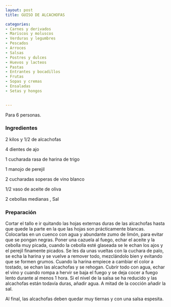 ```yaml
---
layout: post
title: GUISO DE ALCACHOFAS

categories:
- Carnes y derivados
- Mariscos y moluscos
- Verduras y legumbres
- Pescados
- Arroces
- Salsas
- Postres y dulces
- Huevos y lacteos
- Pastas
- Entrantes y bocadillos
- Frutas
- Sopas y cremas
- Ensaladas
- Setas y hongos
 

---
```


Para 6 personas.

<h3>Ingredientes</h3>

2 kilos y 1/2 de alcachofas

4 dientes de ajo

1 cucharada rasa de harina de trigo

1 manojo de perejil

2 cucharadas soperas de vino blanco

1/2 vaso de aceite de oliva

2 cebollas medianas , Sal

<h3>Preparación</h3>

Cortar el tallo e ir quitando las hojas externas duras de las alcachofas hasta que quede la parte en la que las hojas son prácticamente blancas. Colocarlas en un cuenco con agua y abundante zumo de limón, para evitar que se pongan negras. Poner una cazuela al fuego, echar el aceite y la cebolla muy picada, cuando la cebolla esté glaseada se le echan los ajos y el perejil finamente picados. Se les da unas vueltas con la cuchara de palo, se echa la harina y se vuelve a remover todo, mezclándolo bien y evitando que se formen grumos. Cuando la harina empiece a cambiar el color a tostado, se echan las alcachofas y se rehogan. Cubrir todo con agua, echar el vino y cuando rompa a hervir se baja el fuego y se deja cocer a fuego lento durante al menos 1 hora. Si el nivel de la salsa se ha reducido y las alcachofas están todavía duras, añadir agua. A mitad de la cocción añadir la sal.

Al final, las alcachofas deben quedar muy tiernas y con una salsa espesita.

